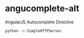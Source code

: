 ﻿angucomplete-alt
============

AngularJS Autocomplete Directive

```bash
python -m SimpleHTTPServer
```

